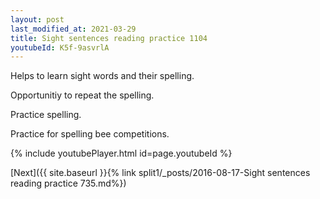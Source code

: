 ```yaml
---
layout: post
last_modified_at: 2021-03-29
title: Sight sentences reading practice 1104
youtubeId: K5f-9asvrlA
---
```

 
 
Helps to learn sight words and their spelling.

Opportunitiy to repeat the spelling. 

Practice spelling. 
 
Practice for spelling bee competitions. 
 
{% include youtubePlayer.html id=page.youtubeId %}
 
 

[Next]({{ site.baseurl }}{% link  split1/_posts/2016-08-17-Sight sentences reading practice 735.md%})
 
